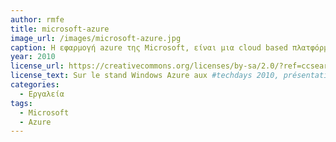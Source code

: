 ```yaml
---
author: rmfe
title: microsoft-azure
image_url: /images/microsoft-azure.jpg
caption: Η εφαρμογή azure της Microsoft, είναι μια cloud based πλατφόρμα. Οι λειτουργίες της εφαρμογής εκτελούνται κανονικά στο λογισμικό του χρήστη, εφόσον η εφαρμογή αντιστοιχίζει τις οδηγίες του χρήστη με αυτές που έχει ορίσει στον cloud server.
year: 2010
license_url: https://creativecommons.org/licenses/by-sa/2.0/?ref=ccsearch&atype=rich
license_text: Sur le stand Windows Azure aux #techdays 2010, présentation de l'offre Cloud Microsoft 
categories:
  - Εργαλεία
tags:
  - Microsoft
  - Azure
---
```

